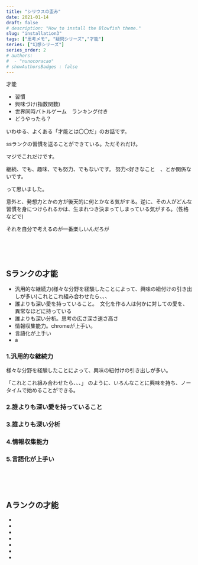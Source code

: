```yaml
---
title: "シリウスの歪み"
date: 2021-01-14
draft: false
# description: "How to install the Blowfish theme."
slug: "installation3"
tags: ["思考メモ", "疑問シリーズ","才能"]
series: ["幻想シリーズ"]
series_order: 2
# authors:
#  - "nunocoracao"
# showAuthorsBadges : false 
---
```






才能
- 習慣
- 興味づけ(指数関数)
- 世界同時バトルゲーム　ランキング付き
- どうやったら？







いわゆる、よくある「才能とは〇〇だ」のお話です。



ssランクの習慣を送ることができている。ただそれだけ。




マジでこれだけです。




継続、でも、趣味、でも努力、でもないです。
努力<好きなこと　、とか関係ないです。




って思いました。






意外と、発想力とかの方が後天的に何とかなる気がする。逆に、その人がどんな習慣を身につけられるかは、生まれつき決まってしまっている気がする。（性格などで)




それを自分で考えるのが一番楽しいんだろが


<br><br><br>
## Sランクの才能


- 汎用的な継続力(様々な分野を経験したことによって、興味の紐付けの引き出しが多い)これとこれ組み合わせたら、、、
- 誰よりも深い愛を持っていること。　文化を作る人は何かに対しての愛を、異常なほどに持っている
- 誰よりも深い分析。思考の広さ深さ速さ高さ
- 情報収集能力。chromeが上手い。
- 言語化が上手い
- a


### 1.汎用的な継続力
様々な分野を経験したことによって、興味の紐付けの引き出しが多い。

「これとこれ組み合わせたら、、、」
のように、いろんなことに興味を持ち、ノータイムで始めることができる。




### 2.誰よりも深い愛を持っていること

### 3.誰よりも深い分析

### 4.情報収集能力

### 5.言語化が上手い


<br><br><br>
## Aランクの才能

- 
- 
- 
- 
- 
- 
- 






